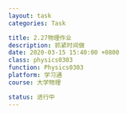 ```yaml
---
layout: task
categories: Task

title: 2.27物理作业
description: 抓紧时间做
date: 2020-03-15 15:40:00 +0800
class: physics0303
function: Physics0303
platform: 学习通
course: 大学物理

status: 进行中
---
```


